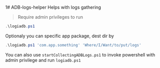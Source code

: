 1# ADB-logs-helper
Helps with logs gathering


> Require admin privileges to run
```powershell
.\logiadb.ps1
```
Optionaly you can specific app package, dest dir by
```powershell
.\logiadb.ps1 'com.app.something' 'Where/I/Want/to/put/logs'
```

You can also use `startCollectingADBLogs.ps1` to invoke powershell with admin privilege and run `logiadb.ps1`
